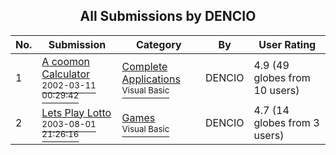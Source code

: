 ﻿<div align="center">

## All Submissions by DENCIO

</div>

No.  | Submission | Category | By   | User Rating
---- | ---------- | -------- | ---- | -----------
1 | [A coomon Calculator<br /><sup>2002-03-11 00:29:42</sup>](https://github.com/Planet-Source-Code/dencio-a-coomon-calculator__1-32575) | [Complete Applications<br /><sup>Visual Basic</sup>](../ByCategory/complete-applications__1-27.md) | DENCIO | 4.9 (49 globes from 10 users)
2 | [Lets Play Lotto<br /><sup>2003-08-01 21:26:16</sup>](https://github.com/Planet-Source-Code/dencio-lets-play-lotto__1-47515) | [Games<br /><sup>Visual Basic</sup>](../ByCategory/games__1-38.md) | DENCIO | 4.7 (14 globes from 3 users)
